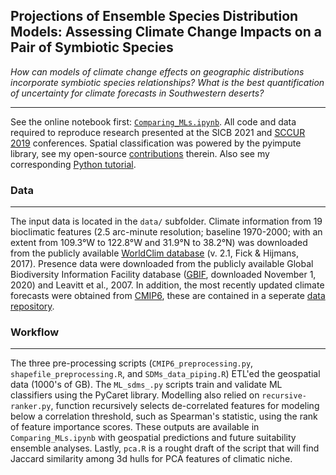 ## Projections of Ensemble Species Distribution Models: Assessing Climate Change Impacts on a Pair of Symbiotic Species

*How can models of climate change effects on geographic distributions incorporate symbiotic species relationships? What is the best quantification of uncertainty for climate forecasts in Southwestern deserts?*

---

See the online notebook first: [`Comparing_MLs.ipynb`](https://nbviewer.jupyter.org/github/daniel-furman/ensemble-climate-projections/blob/main/Comparing_MLs.ipynb). All code and data required to reproduce research presented at the SICB 2021 and [SCCUR 2019](https://drive.google.com/file/d/1Z9HJnW3p1tecLkUbK6zODJH1dMgzz06j/view?usp=sharing) conferences. Spatial classification was powered by the pyimpute library, see my open-source [contributions](https://github.com/perrygeo/pyimpute/pull/21) therein. Also see my corresponding <a target="_blank" rel="noopener noreferrer" href="https://daniel-furman.github.io/py-sdms-tutorial/"> Python tutorial</a>.


### Data

---
The input data is located in the `data/` subfolder. Climate information from 19 bioclimatic features (2.5 arc-minute resolution; baseline 1970-2000; with an extent from 109.3°W to 122.8°W and 31.9°N to 38.2°N) was downloaded from the publicly available [WorldClim database](https://www.worldclim.org) (v. 2.1, Fick & Hijmans, 2017). Presence data were downloaded from the publicly available Global Biodiversity Information Facility database ([GBIF](https://www.gbif.org), downloaded November 1, 2020) and Leavitt et al., 2007. In addition, the most recently updated climate forecasts were obtained from [CMIP6](https://www.worldclim.org/data/cmip6/cmip6_clim2.5m.html), these are contained in a seperate [data repository](https://github.com/daniel-furman/xantusia-data).

### Workflow

---

The three pre-processing scripts (`CMIP6_preprocessing.py`, `shapefile_preprocessing.R`, and `SDMs_data_piping.R`) ETL'ed the geospatial data (1000's of GB). The `ML_sdms_.py` scripts train and validate ML classifiers using the PyCaret library. Modelling also relied on `recursive-ranker.py`, function recursively selects de-correlated features for modeling below a correlation threshold, such as Spearman's statistic, using the rank of feature importance scores. These outputs are available in `Comparing_MLs.ipynb` with geospatial predictions and future suitability ensemble analyses. Lastly, `pca.R` is a rought draft of the script that will find Jaccard similarity among 3d hulls for PCA features of climatic niche.
